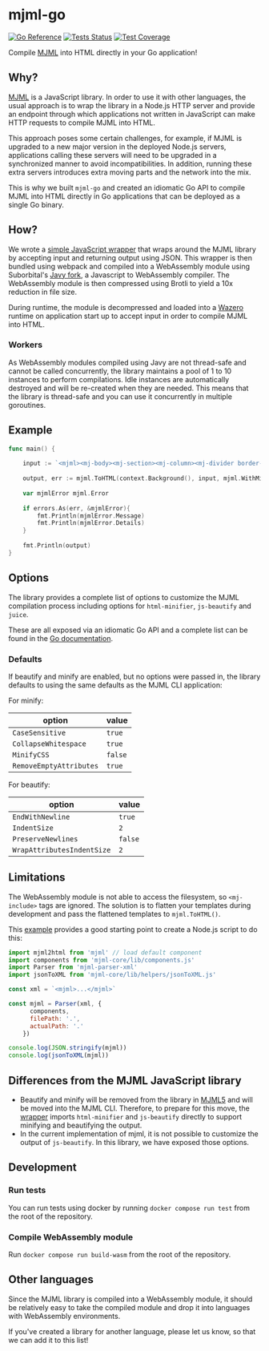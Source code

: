 # mjml-go
[![Go Reference](https://pkg.go.dev/badge/github.com/Boostport/mjml-go.svg)](https://pkg.go.dev/github.com/Boostport/mjml-go)
[![Tests Status](https://github.com/Boostport/mjml-go/workflows/Tests/badge.svg)](https://github.com/Boostport/mjml-go)
[![Test Coverage](https://api.codeclimate.com/v1/badges/cbb1efa66cb148be5cb8/test_coverage)](https://codeclimate.com/github/Boostport/mjml-go/test_coverage)

Compile [MJML](https://mjml.io/) into HTML directly in your Go application!

## Why?
[MJML](https://github.com/mjmlio/mjml) is a JavaScript library. In order to use it with other languages,
the usual approach is to wrap the library in a Node.js HTTP server and provide an endpoint through which
applications not written in JavaScript can make HTTP requests to compile MJML into HTML.

This approach poses some certain challenges, for example, if MJML is upgraded to a new major version in
the deployed Node.js servers, applications calling these servers will need to be upgraded in a synchronized
manner to avoid incompatibilities. In addition, running these extra servers introduces extra moving parts
and the network into the mix.

This is why we built `mjml-go` and created an idiomatic Go API to compile MJML into HTML directly in Go applications that
can be deployed as a single Go binary.

## How?
We wrote a [simple JavaScript wrapper](js/src) that wraps around the MJML library by accepting input and returning output
using JSON. This wrapper is then bundled using webpack and compiled into a WebAssembly module using Suborbital's [Javy fork](https://github.com/suborbital/javy),
a Javascript to WebAssembly compiler. The WebAssembly module is then compressed using Brotli to yield a 10x reduction in 
file size.

During runtime, the module is decompressed and loaded into a [Wazero](https://github.com/tetratelabs/wazero) runtime 
on application start up to accept input in order to compile MJML into HTML.

### Workers
As WebAssembly modules compiled using Javy are not thread-safe and cannot be called concurrently, the library maintains
a pool of 1 to 10 instances to perform compilations. Idle instances are automatically destroyed and will be re-created when
they are needed. This means that the library is thread-safe and you can use it concurrently in multiple goroutines.

## Example
```go
func main() {
	
	input := `<mjml><mj-body><mj-section><mj-column><mj-divider border-color="#F45E43"></mj-divider><mj-text font-size="20px" color="#F45E43" font-family="helvetica">Hello World</mj-text></mj-column></mj-section></mj-body></mjml>`
	
	output, err := mjml.ToHTML(context.Background(), input, mjml.WithMinify(true))
	
	var mjmlError mjml.Error
	
	if errors.As(err, &mjmlError){
	    fmt.Println(mjmlError.Message)
	    fmt.Println(mjmlError.Details)	
	}
	
	fmt.Println(output)
}
```

## Options
The library provides a complete list of options to customize the MJML compilation process including options for
`html-minifier`, `js-beautify` and `juice`.

These are all exposed via an idiomatic Go API and a complete list can be found in the [Go documentation](https://pkg.go.dev/github.com/Boostport/mjml-go).

### Defaults
If beautify and minify are enabled, but no options were passed in, the library defaults to using the same defaults
as the MJML CLI application:

For minify:

| option                  | value   |
|-------------------------|---------|
| `CaseSensitive`         | `true`  |
| `CollapseWhitespace`    | `true`  |
| `MinifyCSS`             | `false` |
| `RemoveEmptyAttributes` | `true`  |

For beautify:

| option                     | value   |
|----------------------------|---------|
| `EndWithNewline`           | `true`  |
| `IndentSize`               | `2`     |
| `PreserveNewlines`         | `false` |
| `WrapAttributesIndentSize` | `2`     |

## Limitations
The WebAssembly module is not able to access the filesystem, so `<mj-include>` tags are ignored. The solution is to
flatten your templates during development and pass the flattened templates to `mjml.ToHTML()`.

This [example](https://github.com/mjmlio/mjml/issues/2465#issuecomment-1109515536) provides a good starting point to
create a Node.js script to do this:
```javascript
import mjml2html from 'mjml' // load default component
import components from 'mjml-core/lib/components.js'
import Parser from 'mjml-parser-xml'
import jsonToXML from 'mjml-core/lib/helpers/jsonToXML.js'

const xml = `<mjml>...</mjml>`

const mjml = Parser(xml, {
      components,
      filePath: '.',
      actualPath: '.'
    })

console.log(JSON.stringify(mjml))
console.log(jsonToXML(mjml))
```

## Differences from the MJML JavaScript library
- Beautify and minify will be removed from the library in [MJML5](https://github.com/mjmlio/mjml/pull/2204) and will be
moved into the MJML CLI. Therefore, to prepare for this move, the [wrapper](js/src) imports `html-minifier`
and `js-beautify` directly to support minifying and beautifying the output.
- In the current implementation of mjml, it is not possible to customize the output of `js-beautify`. In this library,
we have exposed those options.

## Development

### Run tests
You can run tests using docker by running `docker compose run test` from the root of the repository.

### Compile WebAssembly module
Run `docker compose run build-wasm` from the root of the repository.

## Other languages
Since the MJML library is compiled into a WebAssembly module, it should be relatively easy to take the compiled module and
drop it into languages with WebAssembly environments.

If you've created a library for another language, please let us know, so that we can add it to this list!